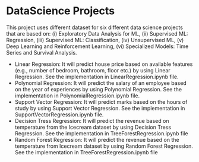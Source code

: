 # DataScience Projects
This project uses different dataset for six different data science projects that are based on: (i) Exploratory Data Analysis for ML, (ii) Supervised ML: Regression, (iii) Supervised ML: Classification, (iv) Unsupervised ML, (v) Deep Learning and Reinforcement Learning, (vi) Specialized Models: Time Series and Survival Analysis.

* Linear Regression: It will predict house price based on available features (e.g., number of bedroom, bathroom, floor etc.) by using Linear Regression. See the implementation in LinearRegression.ipynb file.
* Polynomial Regression: It will predict the salary of an employee based on the year of experiences by using Polynomial Regression. See the implementation in PolynomialRegression.ipynb file.
* Support Vector Regression: It will predict marks based on the hours of study by using Support Vector Regression. See the implementation in SupportVectorRegression.ipynb file.
* Decision Tress Regression: It will predict the revenue based on temperature from the Icecream dataset by using Decision Tress Regression. See the implementation in TreeForestRegression.ipynb file
* Random Forest Regression: It will predict the revenue based on the temperature from Icecream dataset by using Random Forest Regression. See the implementation in TreeForestRegression.ipynb file
